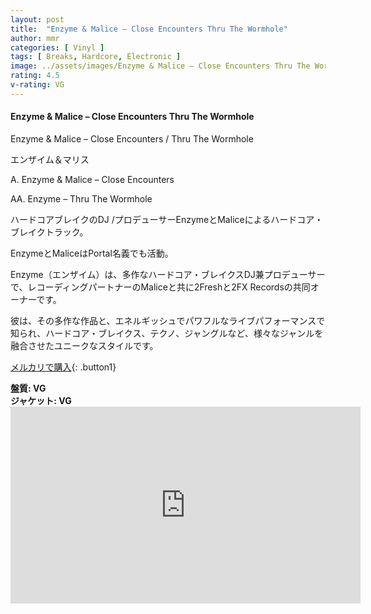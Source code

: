 ```yaml
---
layout: post
title:  "Enzyme & Malice – Close Encounters Thru The Wormhole"
author: mmr
categories: [ Vinyl ]
tags: [ Breaks, Hardcore, Electronic ]
image: ../assets/images/Enzyme & Malice – Close Encounters Thru The Wormhole.jpg
rating: 4.5
v-rating: VG
---
```


#### Enzyme & Malice – Close Encounters Thru The Wormhole

Enzyme & Malice – Close Encounters / Thru The Wormhole

エンザイム＆マリス

A. Enzyme & Malice – Close Encounters

AA. Enzyme – Thru The Wormhole

ハードコアブレイクのDJ /プロデューサーEnzymeとMaliceによるハードコア・ブレイクトラック。

EnzymeとMaliceはPortal名義でも活動。

Enzyme（エンザイム）は、多作なハードコア・ブレイクスDJ兼プロデューサーで、レコーディングパートナーのMaliceと共に2Freshと2FX Recordsの共同オーナーです。

彼は、その多作な作品と、エネルギッシュでパワフルなライブパフォーマンスで知られ、ハードコア・ブレイクス、テクノ、ジャングルなど、様々なジャンルを融合させたユニークなスタイルです。

[メルカリで購入](https://jp.mercari.com/item/m20131022518?afid=6142608987){: .button1}

<div class="mt-4 mb-4 d-flex align-items-center">
<strong class="mr-1">盤質: VG</strong>
</div>
<div class="mt-4 mb-4 d-flex align-items-center">
<strong class="mr-1">ジャケット: VG</strong>
</div>

<iframe width="560" height="315" src="https://www.youtube.com/embed/EWC9cGx_084?si=lhQ49P5AYVVpKXRW" title="YouTube video player" frameborder="0" allow="accelerometer; autoplay; clipboard-write; encrypted-media; gyroscope; picture-in-picture; web-share" referrerpolicy="strict-origin-when-cross-origin" allowfullscreen></iframe>